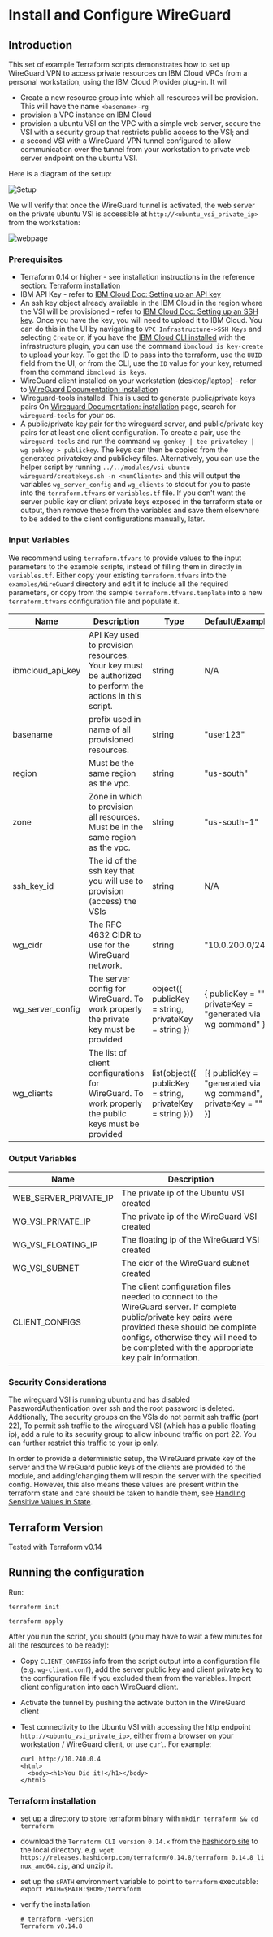 # Install and Configure WireGuard

## Introduction

This set of example Terraform scripts demonstrates how to set up WireGuard VPN to access  private resources on IBM Cloud VPCs from a personal workstation, using the IBM Cloud Provider plug-in. It will

* Create a new resource group into which all resources will be provision.  This will have the name `<basename>-rg`
* provision a VPC instance on IBM Cloud
* provision a ubuntu VSI  on the VPC with a simple web server, secure the VSI with a security group that restricts public access to the VSI; and
* a second VSI with a WireGuard VPN tunnel configured to allow communication over the tunnel from your workstation to private web server endpoint on the ubuntu VSI.

Here is a diagram of the setup:

![Setup](images/wireguard-example.png)

We will verify that once the WireGuard tunnel is activated,  the web server on the private ubuntu VSI is accessible at `http://<ubuntu_vsi_private_ip>` from the workstation:

![webpage](images/you-did-it.png)

### Prerequisites

* Terraform 0.14 or higher -  see installation instructions in the reference section:  [Terraform installation](#terraform-installation)
* IBM API Key - refer to  [IBM Cloud Doc: Setting up an API key](https://cloud.ibm.com/docs/account?topic=account-userapikey#create_user_key)
* An ssh key object already available in the IBM Cloud in the region where the VSI will be provisioned - refer to [IBM Cloud Doc: Setting up an SSH key](https://cloud.ibm.com/docs/vpc?topic=vpc-ssh-keys).  Once you have the key, you will need to upload it to IBM Cloud.  You can do this in the UI by navigating to `VPC Infrastructure->SSH Keys` and selecting `Create` or, if you have the [IBM Cloud CLI installed](https://cloud.ibm.com/docs/cli?topic=cli-getting-started) with the infrastructure plugin, you can use the command `ibmcloud is key-create` to upload your key.  To get the ID to pass into the terraform, use the `UUID` field from the UI, or from the CLI, use the `ID` value for your key, returned from the command `ibmcloud is keys`.
* WireGuard client installed on your workstation (desktop/laptop) - refer to [WireGuard Documentation: installation](https://www.WireGuard.com/install/)
* Wireguard-tools installed.  This is used to generate public/private keys pairs On [Wireguard Documentation: installation](https://www.WireGuard.com/install/) page, search for `wireguard-tools` for your os.
* A public/private key pair for the wireguard server, and public/private key pairs for at least one client configuration.  To create a pair, use the `wireguard-tools` and run the command `wg genkey | tee privatekey | wg pubkey > publickey`.  The keys can then be copied from the generated privatekey and publickey files.  Alternatively, you can use the helper script by running `../../modules/vsi-ubuntu-wireguard/createkeys.sh -n <numClients>` and this will output the variables `wg_server_config` and `wg_clients` to stdout for you to paste into the `terraform.tfvars` or `variables.tf` file.  If you don't want the server public key or client private keys exposed in the terraform state or output, then remove these from the variables and save them elsewhere to be added to the client configurations manually, later.


### Input Variables


We recommend using `terraform.tfvars` to provide values to the input parameters to the example scripts, instead of filling them in directly in `variables.tf`. Either copy your existing `terraform.tfvars` into the `examples/WireGuard` directory and edit it to include all the required parameters, or copy from the sample `terraform.tfvars.template` into a new `terraform.tfvars` configuration file and populate it.


| Name | Description | Type | Default/Example | Required |
| ---- | ----------- | ---- | ------- | -------- |
| ibmcloud_api_key | API Key used to provision resources.  Your key must be authorized to perform the actions in this script. | string | N/A | yes |
| basename | prefix used in name of all provisioned resources. | string | "user123" | yes |
| region | Must be the same region as the vpc. | string | "us-south" | yes |
| zone | Zone in which to provision all resources.  Must be in the same region as the vpc. | string | "us-south-1" | yes |
| ssh_key_id | The id of the ssh key that you will use to provision (access) the VSIs | string | N/A | yes |
| wg_cidr | The RFC 4632 CIDR to use for the WireGuard network. | string | "10.0.200.0/24" | yes |
| wg_server_config | The server config for WireGuard. To work properly the private key must be provided | object({ publicKey = string, privateKey = string }) | { publicKey = "", privateKey = "generated via wg command" } | yes |
| wg_clients | The list of client configurations for WireGuard. To work properly the public keys must be provided | list(object({ publicKey = string, privateKey = string })) | [{ publicKey = "generated via wg command", privateKey = "" }] | no |

### Output Variables

| Name | Description |
| ---- | ----------- |
| WEB_SERVER_PRIVATE_IP | The private ip of the Ubuntu VSI created |
| WG_VSI_PRIVATE_IP  | The private ip of the WireGuard VSI created |
| WG_VSI_FLOATING_IP | The floating ip of the WireGuard VSI created |
| WG_VSI_SUBNET      | The cidr of the WireGuard subnet created |
| CLIENT_CONFIGS | The client configuration files needed to connect to the WireGuard server. If complete public/private key pairs were provided these should be complete configs, otherwise they will need to be completed with the appropriate key pair information. |


### Security Considerations

The wireguard VSI is running ubuntu and has disabled PasswordAuthentication over ssh and the root password is deleted.  Addtionally, The security groups on the VSIs do not permit ssh traffic (port 22),  To permit ssh traffic to the wireguard VSI (which has a public floating ip), add a rule to its security group to allow inbound traffic on port 22.  You can further restrict this traffic to your ip only.

In order to provide a deterministic setup, the WireGuard private key of the server and the WireGuard public keys of the clients are provided to the module, and adding/changing them will respin the server with the specified config. However, this also means these values are present within the terraform state and care should be taken to handle them, see [Handling Sensitive Values in State](https://www.terraform.io/docs/extend/best-practices/sensitive-state.html).


## Terraform Version
Tested with Terraform v0.14


## Running the configuration

Run:

```shell
terraform init
```

```shell
terraform apply
```

After you run the script, you should (you may have to wait a few minutes for all the resources to be ready):

* Copy `CLIENT_CONFIGS` info from the script output into a configuration file (e.g. `wg-client.conf`), add the server public key and client private key to the configuration file if you excluded them from the variables.  Import client configuration into each WireGuard client.
* Activate the tunnel by pushing the activate button in the WireGuard client
* Test connectivity to the Ubuntu VSI with accessing the http endpoint `http://<ubuntu_vsi_private_ip>`, either from a browser on your workstation / WireGuard client, or use `curl`. For example:

  ```
  curl http://10.240.0.4
  <html>
    <body><h1>You Did it!</h1></body>
  </html>

  ```


### Terraform installation

* set up a directory to store terraform binary with `mkdir terraform && cd terraform`
* download the `Terraform CLI version 0.14.x` from the [hashicorp site](https://releases.hashicorp.com/terraform/) to the local directory. e.g. `wget https://releases.hashicorp.com/terraform/0.14.8/terraform_0.14.8_linux_amd64.zip`, and unzip it.
* set up the `$PATH` environment variable to point to `terraform` executable: `export PATH=$PATH:$HOME/terraform`
* verify the installation

  ```
  # terraform -version
  Terraform v0.14.8
  ```
